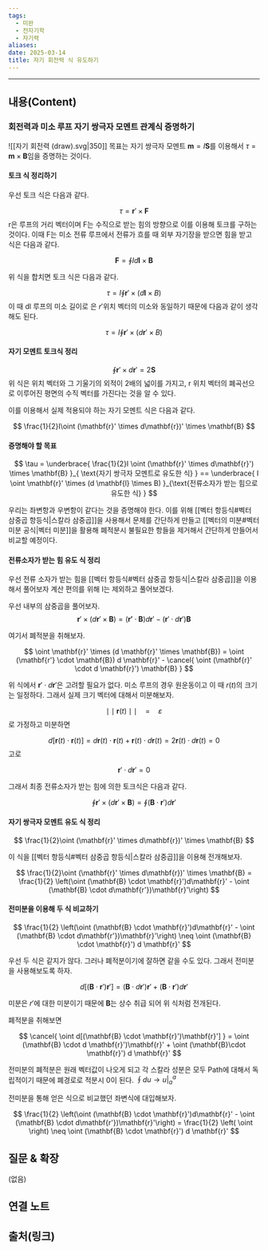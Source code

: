 ```yaml
---
tags:
  - 미완
  - 전자기학
  - 자기력
aliases: 
date: 2025-03-14
title: 자기 회전력 식 유도하기
---
```


---

## 내용(Content)

### 회전력과 미소 루프 자기 쌍극자 모멘트 관계식 증명하기
![[자기 회전력 (draw).svg|350]]
목표는 자기 쌍극자 모멘트 $\mathbf{m} = I \mathbf{S}$를 이용해서 $\tau = \mathbf{m} \times \mathbf{B}$임을 증명하는 것이다.

#### 토크 식 정리하기

우선 토크 식은 다음과 같다.

$$
\tau = \mathbf{r}' \times \mathbf{F}
$$
r은 루프의 거리 벡터이며 F는 수직으로 받는 힘의 방향으로 이를 이용해 토크를 구하는 것이다. 이때 F는 미소 전류 루프에서 전류가 흐를 때 외부 자기장을 받으면 힘을 받고 식은 다음과 같다.

$$
\mathbf{F} = \oint I d \mathbf{l} \times \mathbf{B}
$$

위 식을 합치면 토크 식은 다음과 같다.

$$
\tau = I \oint \mathbf{r}' \times (d \mathbf{l} \times B)  
$$
이 때 dl 루프의 미소 길이로 은 $r'$위치 벡터의 미소와 동일하기 때문에 다음과 같이 생각해도 된다.

$$
\tau = I \oint \mathbf{r}' \times (d \mathbf{r}' \times B)  
$$

#### 자기 모멘트 토크식 정리

$$
\oint \mathbf{r}' \times d \mathbf{r}' = 2 \mathbf{S}
$$
위 식은 위치 벡터와 그 기울기의 외적이 2배의 넓이를 가지고, r 위치 벡터의 폐곡선으로 이루어진 평면의 수직 벡터를 가진다는 것을 알 수 있다.

이를 이용해서 실제 적용되야 하는 자기 모멘트 식은 다음과 같다.

$$
\frac{1}{2}I\oint (\mathbf{r}' \times d\mathbf{r})' \times \mathbf{B}
$$

#### 증명해야 할 목표

$$
\tau = \underbrace{ \frac{1}{2}I \oint (\mathbf{r}' \times d\mathbf{r}') \times \mathbf{B} }_{ \text{자기 쌍극자 모멘트로 유도한 식} } == \underbrace{ I \oint \mathbf{r}' \times (d \mathbf{l} \times B) }_{\text{전류소자가 받는 힘으로 유도한 식}  }  
$$

우리는 좌변항과 우변항이 같다는 것을 증명해야 한다. 이를 위해 [[벡터 항등식#벡터 삼중곱 항등식|스칼라 삼중곱]]을 사용해서 문제를 간단하게 만들고 [[벡터의 미분#벡터 미분 공식|벡터 미분]]을 활용해 폐적분시 불필요한 항들을 제거해서 간단하게 만들어서 비교할 예정이다.

#### 전류소자가 받는 힘 유도 식 정리

우선 전류 소자가 받는 힘을 [[벡터 항등식#벡터 삼중곱 항등식|스칼라 삼중곱]]을 이용해서 풀어보자 계산 편의를 위해 I는 제외하고 풀어보겠다. 

우선 내부의 삼중곱을 풀어보자.
$$
\mathbf{r}' \times (d \mathbf{r}' \times \mathbf{B}) = (\mathbf{r'} \cdot \mathbf{B}) d \mathbf{r}' - (\mathbf{r}' \cdot d \mathbf{r}') \mathbf{B}
$$

여기서 폐적분을 취해보자.

$$
\oint \mathbf{r}' \times (d \mathbf{r}' \times \mathbf{B}) = \oint (\mathbf{r'} \cdot \mathbf{B}) d \mathbf{r}' - \cancel{ \oint (\mathbf{r}' \cdot d \mathbf{r}') \mathbf{B} }
$$

위 식에서 $\mathbf{r}' \cdot d\mathbf{r}'$은 고려할 필요가 없다. 미소 루프의 경우 원운동이고 이 때 $r(t)$의 크기는 일정하다.
그래서 실제 크기 벡터에 대해서 미분해보자.

$$
\mid\mid \mathbf{r}(t) \mid \mid \quad = \quad \varepsilon
$$
로 가정하고 미분하면

$$
d[\mathbf{r}(t) \cdot \mathbf{r}(t)] = d\mathbf{r}(t) \cdot \mathbf{r}(t) + \mathbf{r}(t) \cdot d\mathbf{r}(t) = 2 \mathbf{r}(t) \cdot d\mathbf{r}(t) = 0
$$
고로

$$
\mathbf{r}' \cdot d\mathbf{r}' = 0
$$

그래서 최종 전류소자가 받는 힘에 의한 토크식은 다음과 같다.

$$
\oint \mathbf{r}' \times (d \mathbf{r}' \times \mathbf{B}) = \oint (\mathbf{B} \cdot \mathbf{r}') d \mathbf{r}'
$$

#### 자기 쌍극자 모멘트 유도 식 정리

$$
\frac{1}{2}\oint (\mathbf{r}' \times d\mathbf{r})' \times \mathbf{B}
$$

이 식을 [[벡터 항등식#벡터 삼중곱 항등식|스칼라 삼중곱]]을 이용해 전개해보자.

$$
\frac{1}{2}\oint (\mathbf{r}' \times d\mathbf{r})' \times \mathbf{B} = \frac{1}{2} \left(\oint (\mathbf{B} \cdot \mathbf{r}')d\mathbf{r}' - \oint (\mathbf{B} \cdot d\mathbf{r'})\mathbf{r}'\right)
$$

#### 전미분을 이용해 두 식 비교하기

$$
\frac{1}{2} \left(\oint (\mathbf{B} \cdot \mathbf{r}')d\mathbf{r}' - \oint (\mathbf{B} \cdot d\mathbf{r'})\mathbf{r}'\right) \neq \oint (\mathbf{B} \cdot \mathbf{r}') d \mathbf{r}'
$$

우선 두 식은 같지가 않다.  그러나 폐적분이기에 잘하면 같을 수도 있다. 그래서 전미분을 사용해보도록 하자.

$$
d[(\mathbf{B} \cdot \mathbf{r}')\mathbf{r}'] = (\mathbf{B} \cdot d \mathbf{r}')\mathbf{r}' + (\mathbf{B}\cdot \mathbf{r}') d \mathbf{r}'
$$

미분은 $r'$에 대한 미분이기 때문에 $\mathbf{B}$는 상수 취급 되어 위 식처럼 전개된다.

폐적분을 취해보면

$$
\cancel{ \oint d[(\mathbf{B} \cdot \mathbf{r}')\mathbf{r}'] } = \oint (\mathbf{B} \cdot d \mathbf{r}')\mathbf{r}' + \oint (\mathbf{B}\cdot \mathbf{r}') d \mathbf{r}'
$$

전미분의 폐적분은 원래 벡터값이 나오게 되고 각 스칼라 성분은 모두 Path에 대해서 독립적이기 때문에 폐경로로 적분시 0이 된다. $\oint du \to u|_{a}^a$

전미분을 통해 얻은 식으로 비교했던  좌변식에 대입해보자.

$$
\frac{1}{2} \left(\oint (\mathbf{B} \cdot \mathbf{r}')d\mathbf{r}' - \oint (\mathbf{B} \cdot d\mathbf{r'})\mathbf{r}'\right) = \frac{1}{2} \left( \oint \right) \neq \oint (\mathbf{B} \cdot \mathbf{r}') d \mathbf{r}'
$$


## 질문 & 확장

(없음)

## 연결 노트

## 출처(링크)





